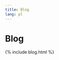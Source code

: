 ```yaml
---
title: Blog
lang: pl
---
```




<!-- GENERATED FILE -- DO NOT EDIT -->



# Blog

{% include blog.html %}
